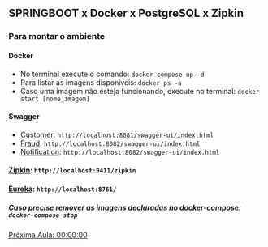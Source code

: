 ## SPRINGBOOT x Docker x PostgreSQL x Zipkin

### Para montar o ambiente

#### Docker
* No terminal execute o comando: ``docker-compose up -d``
* Para listar as imagens disponíveis: ``docker ps -a``
* Caso uma imagem não esteja funcionando, execute no terminal: ``docker start [nome_imagem]``

#### Swagger
* [Customer](http://localhost:8081/swagger-ui/index.html): ``http://localhost:8081/swagger-ui/index.html``
* [Fraud](http://localhost:8082/swagger-ui/index.html): ``http://localhost:8082/swagger-ui/index.html``
* [Notification](http://localhost:8082/swagger-ui/index.html): ``http://localhost:8082/swagger-ui/index.html``

#### [Zipkin](http://localhost:9411/zipkin): ``http://localhost:9411/zipkin``

#### [Eureka](http://localhost:8761): ``http://localhost:8761/``

##### Caso precise remover as imagens declaradas no docker-compose: ``docker-compose stop``

[Próxima Aula: 00:00:00](https://drive.google.com/file/d/1QnlMgmC1lk8rry2cIXh-nGaaGkfWFfnu/view)